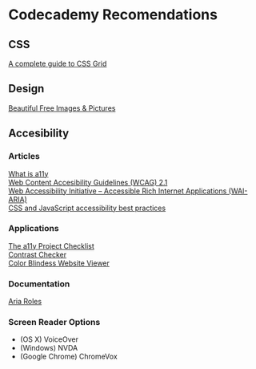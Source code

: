 # Codecademy Recomendations

## CSS

[A complete guide to CSS Grid](https://css-tricks.com/snippets/css/complete-guide-grid/)

## Design

[Beautiful Free Images & Pictures](https://unsplash.com/) 


## Accesibility

### Articles
[What is a11y](https://www.boia.org/blog/what-is-a11y) \
[Web Content Accesibility Guidelines (WCAG) 2.1](https://www.w3.org/TR/WCAG21/) \
[Web Accessibility Initiative – Accessible Rich Internet Applications (WAI-ARIA)](https://en.wikipedia.org/wiki/WAI-ARIA) \
[CSS and JavaScript accessibility best practices](https://developer.mozilla.org/en-US/docs/Learn/Accessibility/CSS_and_JavaScript)

### Applications

[The a11y Project Checklist](https://www.a11yproject.com/checklist/) \
[Contrast Checker](https://webaim.org/resources/contrastchecker/) \
[Color Blindess Website Viewer](https://www.toptal.com/designers/colorfilter) 

### Documentation

[Aria Roles](https://www.w3.org/TR/html-aria/#allowed-aria-roles-states-and-properties)

### Screen Reader Options

- (OS X) VoiceOver
- (Windows) NVDA
- (Google Chrome) ChromeVox